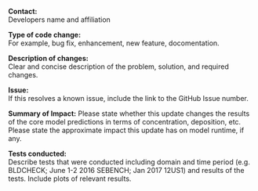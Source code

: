 **Contact:**  
Developers name and affiliation  

**Type of code change:**   
For example, bug fix, enhancement, new feature, docomentation.

**Description of changes:**   
Clear and concise description of the problem, solution, and required changes.  

**Issue:**  
If this resolves a known issue, include the link to the GitHub Issue number.  

**Summary of Impact:** 
Please state whether this update changes the results of the core model predictions in terms of concentration, deposition, etc.
Please state the approximate impact this update has on model runtime, if any.

**Tests conducted:**  
Describe tests that were conducted including domain and time period (e.g. BLDCHECK; June 1-2 2016 SEBENCH; Jan 2017 12US1) and results of the tests.  Include plots of relevant results.  



